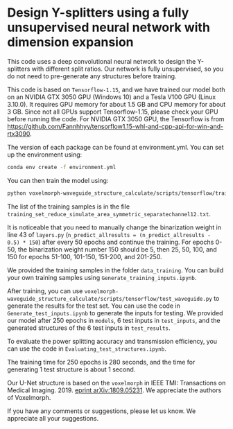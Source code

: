 # Design Y-splitters using a fully unsupervised neural network with dimension expansion

This code uses a deep convolutional neural network to design the Y-splitters with different split ratios. Our network is fully unsupervised, so you do not need to pre-generate any structures before training.

This code is based on `Tensorflow-1.15`, and we have trained our model both on an NVIDIA GTX 3050 GPU (Windows 10) and a Tesla V100 GPU (Linux 3.10.0). It requires GPU memory for about 1.5 GB and CPU memory for about 3 GB. Since not all GPUs support Tensorflow-1.15, please check your GPU before running the code. For NVIDIA GTX 3050 GPU, the Tensorflow is from https://github.com/Fannhhyy/tensorflow1.15-whl-and-cpp-api-for-win-and-rtx3090.

The version of each package can be found at environment.yml. You can set up the environment using:
```sh
conda env create -f environment.yml
```

You can then train the model using:
```sh
python voxelmorph-waveguide_structure_calculate/scripts/tensorflow/train_waveguide.py
```
The list of the training samples is in the file `training_set_reduce_simulate_area_symmetric_separatechannel12.txt`.

It is noticeable that you need to manually change the binarization weight in line 43 of ``layers.py`` (`n_predict_allresults = (n_predict_allresults - 0.5) * 150`) after every 50 epochs and continue the training. For epochs 0-50, the binarization weight number 150 should be 5, then 25, 50, 100, and 150 for epochs 51-100, 101-150, 151-200, and 201-250.

We provided the training samples in the folder `data_training`. You can build your own training samples using `Generate_training_inputs.ipynb`.

After training, you can use `voxelmorph-waveguide_structure_calculate/scripts/tensorflow/test_waveguide.py` to generate the results for the test set. You can use the code in `Generate_test_inputs.ipynb` to generate the inputs for testing. We provided our model after 250 epochs in `models`, 6 test inputs in `test_inputs`, and the generated structures of the 6 test inputs in `test_results`.

To evaluate the power splitting accuracy and transmission efficiency, you can use the code in `Evaluating_test_structures.ipynb`.

The training time for 250 epochs is 280 seconds, and the time for generating 1 test structure is about 1 second.

Our U-Net structure is based on the `voxelmorph` in IEEE TMI: Transactions on Medical Imaging. 2019. [eprint arXiv:1809.05231](https://arxiv.org/abs/1809.05231). We appreciate the authors of Voxelmorph.

If you have any comments or suggestions, please let us know. We appreciate all your suggestions.
